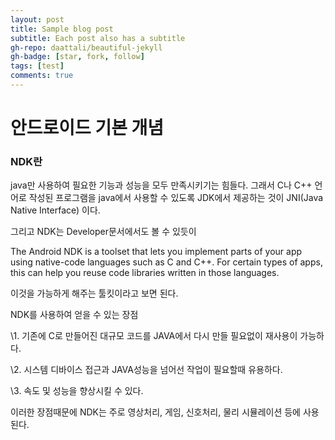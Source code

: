 ```yaml
---
layout: post
title: Sample blog post
subtitle: Each post also has a subtitle
gh-repo: daattali/beautiful-jekyll
gh-badge: [star, fork, follow]
tags: [test]
comments: true
---
```


# 안드로이드 기본 개념

### NDK란

java만 사용하여 필요한 기능과 성능을 모두 만족시키기는 힘들다. 그래서 C나 C++ 언어로 작성된 프로그램을 java에서 사용할 수 있도록 JDK에서 제공하는 것이 JNI(Java Native Interface) 이다.



그리고 NDK는 Developer문서에서도 볼 수 있듯이

The Android NDK is a toolset that lets you implement parts of your app using native-code languages such as C and C++. For certain types of apps, this can help you reuse code libraries written in those languages.



이것을 가능하게 해주는 툴킷이라고 보면 된다.



NDK를 사용하여 얻을 수 있는 장점

\1. 기존에 C로 만들어진 대규모 코드를 JAVA에서 다시 만들 필요없이 재사용이 가능하다.

\2. 시스템 디바이스 접근과 JAVA성능을 넘어선 작업이 필요할때 유용하다.

\3. 속도 및 성능을 향상시킬 수 있다.



이러한 장점때문에 NDK는 주로 영상처리, 게임, 신호처리, 물리 시뮬레이션 등에 사용된다.